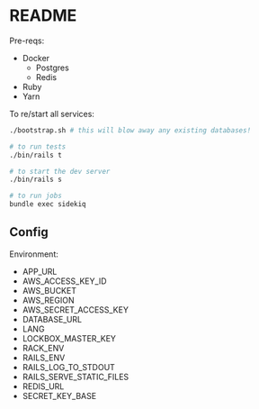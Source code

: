 # README

Pre-reqs:

- Docker
  - Postgres
  - Redis
- Ruby
- Yarn

To re/start all services:

```bash
./bootstrap.sh # this will blow away any existing databases!

# to run tests
./bin/rails t

# to start the dev server
./bin/rails s

# to run jobs
bundle exec sidekiq
```

## Config

Environment:

- APP_URL
- AWS_ACCESS_KEY_ID
- AWS_BUCKET
- AWS_REGION
- AWS_SECRET_ACCESS_KEY
- DATABASE_URL
- LANG
- LOCKBOX_MASTER_KEY
- RACK_ENV
- RAILS_ENV
- RAILS_LOG_TO_STDOUT
- RAILS_SERVE_STATIC_FILES
- REDIS_URL
- SECRET_KEY_BASE
